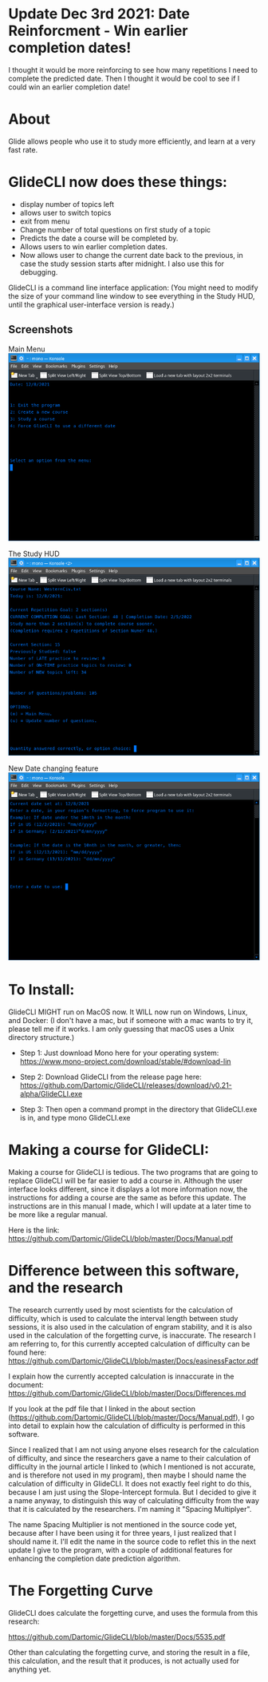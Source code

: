 # Update Dec 3rd 2021: Date Reinforcment - Win earlier completion dates!

I thought it would be more reinforcing to see how many repetitions I need to complete the predicted date. Then I thought it would be cool to see if I could win an earlier completion date! 


# About
Glide allows people who use it to study more efficiently, and learn at a very fast rate. 

# GlideCLI now does these things:
* display number of topics left
* allows user to switch topics
* exit from menu
* Change number of total questions on first study of a topic
* Predicts the date a course will be completed by.
* Allows users to win earlier completion dates.
* Now allows user to change the current date back to the previous, in case the study session starts after midnight. I also use this for debugging.

GlideCLI is a command line interface application:
(You might need to modify the size of your command line window to see everything in the Study HUD, until the graphical user-interface version is ready.)

## Screenshots

Main Menu
![In Use](Images/screen1.png)

The Study HUD
![In Use](Images/screen2.png)

New Date changing feature
![In Use](Images/screen3.png)

# To Install:
GlideCLI MIGHT run on MacOS now. It WILL now run on Windows, Linux, and Docker:
(I don't have a mac, but if someone with a mac wants to try it, please tell me if it works. I am only guessing that macOS uses a Unix directory structure.)

* Step 1:
Just download Mono here for your operating system:
https://www.mono-project.com/download/stable/#download-lin

* Step 2:
Download GlideCLI from the release page here:
https://github.com/Dartomic/GlideCLI/releases/download/v0.21-alpha/GlideCLI.exe

* Step 3:
Then open a command prompt in the directory that GlideCLI.exe is in, and type
mono GlideCLI.exe


# Making a course for GlideCLI:
Making a course for GlideCLI is tedious. The two programs that are going to replace GlideCLI will be far easier to add a course in. Although the user interface looks different, since it displays a lot more information now, the instructions for adding a course are the same as before this update. The instructions are in this manual I made, which I will update at a later time to be more like a regular manual. 

Here is the link: https://github.com/Dartomic/GlideCLI/blob/master/Docs/Manual.pdf





# Difference between this software, and the research
The research currently used by most scientists for the calculation of difficulty, which is used to calculate the interval length between study sessions, it is also used in the calculation of engram stability, and it is also used in the calculation of the forgetting curve, is inaccurate. The research I am referring to, for this currently accepted calculation of difficulty can be found here: https://github.com/Dartomic/GlideCLI/blob/master/Docs/easinessFactor.pdf

I explain how the currently accepted calculation is innaccurate in the document: https://github.com/Dartomic/GlideCLI/blob/master/Docs/Differences.md

If you look at the pdf file that I linked in the about section (https://github.com/Dartomic/GlideCLI/blob/master/Docs/Manual.pdf), I go into detail to explain how the calculation of difficulty is performed in this software.

Since I realized that I am not using anyone elses research for the calculation of difficulty, and since the researchers gave a name to their calculation of difficulty in the journal article I linked to (which I mentioned is not accurate, and is therefore not used in my program), then maybe I should name the calculation of difficulty in GlideCLI. It does not exactly feel right to do this, because I am just using the Slope-Intercept formula. But I decided to give it a name anyway, to distinguish this way of calculating difficulty from the way that it is calculated by the researchers. I'm naming it "Spacing Multiplyer". 

The name Spacing Multiplier is not mentioned in the source code yet, because after I have been using it for three years, I just realized that I should name it. I'll edit the name in the source code to reflet this in the next update I give to the program, with a couple of additional features for enhancing the completion date prediction algorithm.


# The Forgetting Curve
GlideCLI does calculate the forgetting curve, and uses the formula from this research:

https://github.com/Dartomic/GlideCLI/blob/master/Docs/5535.pdf

Other than calculating the forgetting curve, and storing the result in a file, this calculation, and the result that it produces, is not actually used for anything yet.
